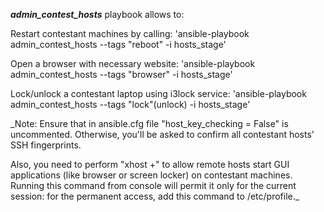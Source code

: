 **_admin_contest_hosts_** playbook allows to: 

Restart contestant machines by calling:
'ansible-playbook admin_contest_hosts --tags "reboot" -i hosts_stage'

Open a browser with necessary website:
'ansible-playbook admin_contest_hosts --tags "browser" -i hosts_stage'

Lock/unlock a contestant laptop using i3lock service:
'ansible-playbook admin_contest_hosts --tags "lock"(unlock) -i hosts_stage'


_Note: Ensure that in ansible.cfg file "host_key_checking = False" is uncommented. Otherwise, you'll be asked to confirm all contestant hosts' SSH fingerprints.

Also, you need to perform "xhost +" to allow remote hosts start GUI applications (like browser or screen locker) on contestant machines. Running this command from console will permit it only for the current session: for the permanent access, add this command to /etc/profile._

